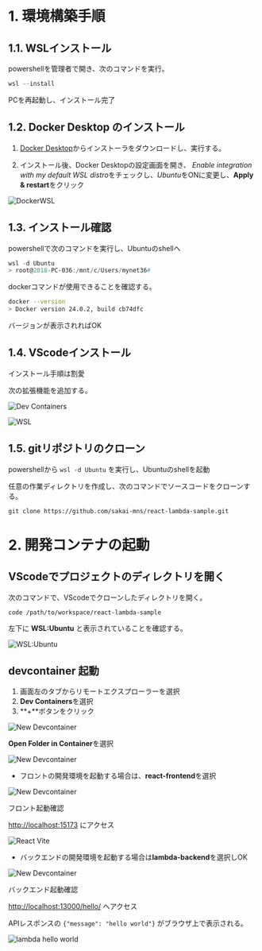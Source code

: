 # 1. 環境構築手順

## 1.1. WSLインストール

powershellを管理者で開き、次のコマンドを実行。

```powershell
wsl --install
```

PCを再起動し、インストール完了

## 1.2. Docker Desktop のインストール

1. [Docker Desktop](https://www.docker.com/products/docker-desktop/)からインストーラをダウンロードし、実行する。

2. インストール後、Docker Desktopの設定画面を開き、
*Enable integration with my default WSL distro*をチェックし、*Ubuntu*をONに変更し、**Apply & restart**をクリック

![DockerWSL](imgs/docker_desktop_wsl.png)

## 1.3. インストール確認

powershellで次のコマンドを実行し、Ubuntuのshellへ

```powershell
wsl -d Ubuntu
> root@2018-PC-036:/mnt/c/Users/mynet36#
```

dockerコマンドが使用できることを確認する。

```bash
docker --version
> Docker version 24.0.2, build cb74dfc
```

バージョンが表示されればOK

## 1.4. VScodeインストール

インストール手順は割愛

次の拡張機能を追加する。

![Dev Containers](imgs/devcontainer_ext.png)

![WSL](imgs/wsl_ext.png)

## 1.5. gitリポジトリのクローン

powershellから `wsl -d Ubuntu` を実行し、Ubuntuのshellを起動

任意の作業ディレクトリを作成し、次のコマンドでソースコードをクローンする。

```shell
git clone https://github.com/sakai-mns/react-lambda-sample.git
```

# 2. 開発コンテナの起動

## VScodeでプロジェクトのディレクトリを開く

次のコマンドで、VScodeでクローンしたディレクトリを開く。

```shell
code /path/to/workspace/react-lambda-sample
```

左下に **WSL:Ubuntu** と表示されていることを確認する。

![WSL:Ubuntu](imgs/vscode_remote.png)

## devcontainer 起動

1. 画面左のタブからリモートエクスプローラーを選択
2. **Dev Containers**を選択
3. **+**ボタンをクリック

![New Devcontainer](imgs/devcontainer-1.png)

**Open Folder in Container**を選択

![New Devcontainer](imgs/devcontainer-2.png)

- フロントの開発環境を起動する場合は、**react-frontend**を選択

![New Devcontainer](imgs/devcontainer-3.png)

フロント起動確認

[http://localhost:15173](http://localhost:15173) にアクセス

![React Vite](imgs/react.png)

- バックエンドの開発環境を起動する場合は**lambda-backend**を選択しOK

![New Devcontainer](imgs/devcontainer-3.png)

バックエンド起動確認

[http://localhost:13000/hello/](http://localhost:13000/hello/) へアクセス

APIレスポンスの `{"message": "hello world"}` がブラウザ上で表示される。

![lambda hello world](img/../imgs/start-lambda.png)
